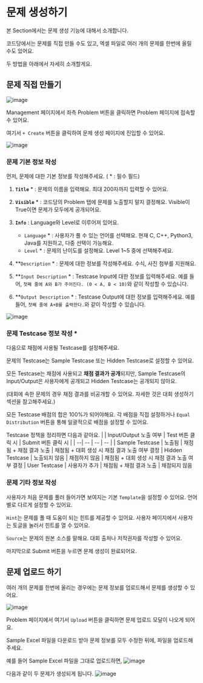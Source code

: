 # 문제 생성하기

본 Section에서는 문제 생성 기능에 대해서 소개합니다.

코드당에서는 문제를 직접 만들 수도 있고, 엑셀 파일로 여러 개의 문제를 한번에 올릴 수도 있어요. 

두 방법을 아래에서 자세히 소개할게요.

## 문제 직접 만들기
![image](https://github.com/user-attachments/assets/56c49c76-cbbf-4916-8acb-0172242d4637)

Management 페이지에서 좌측 Problem 버튼을 클릭하면 Problem 페이지에 접속할 수 있어요.

여기서  <code>+ Create</code>  버튼을 클릭하여 문제 생성 페이지에 진입할 수 있어요. 

![image](https://github.com/user-attachments/assets/09380b6d-00df-4de5-9b1f-14943c227ae3)

### 문제 기본 정보 작성

먼저, 문제에 대한 기본 정보를 작성해주세요. ( * : 필수 필드)
1. **`Title`** * : 문제의 이름을 입력해요. 최대 200자까지 입력할 수 있어요.
   
2. **`Visible`** * : 코드당의 Problem 탭에 문제를 노출할지 말지 결정해요. Visible이 True이면 문제가 모두에게 공개되어요.
3. **`Info`** : Language와 Level로 이루어져 있어요.
   - `Language` * : 사용자가 풀 수 있는 언어를 선택해요. 현재 C, C++, Python3, Java를 지원하고, 다중 선택이 가능해요.
   - `Level` * : 문제의 난이도를 설정해요. Level 1~5 중에 선택해주세요.
4. **`Description` * : 문제에 대한 정보를 작성해주세요. 수식, 사진 첨부를 지원해요. 
5. **`Input Description` * : Testcase Input에 대한 정보를 입력해주세요. 예를 들어, `첫째 줄에 A와 B가 주어진다. (0 < A, B < 10)`와 같이 작성할 수 있습니다.
6. **`Output Description` * : Testcase Output에 대한 정보를 입력해주세요. 예를 들어, `첫째 줄에 A+B를 출력한다.`와 같이 작성할 수 있습니다.


![image](https://github.com/user-attachments/assets/cfc6a9ff-c9c6-4514-a1e6-7745e8c312d8)

### 문제 Testcase 정보 작성 *

다음으로 채점에 사용될 Testcase를 설정해주세요.

문제의 Testcase는 Sample Testcase 또는 Hidden Testcase로 설정할 수 있어요.

모든 Testcase는 채점에 사용되고 **채점 결과가 공개**되지만, 
Sample Testcase의 Input/Output은 사용자에게 공개되고 Hidden Testcase는 공개되지 않아요.

(대회에 속한 문제의 경우 채점 결과를 비공개할 수 있어요. 자세한 것은 대회 생성하기 섹션을 참고해주세요.)

모든 Testcase 배점의 합은 100%가 되어야해요. 각 배점을 직접 설정하거나 `Equal Distribution` 버튼을 통해 일괄적으로 배점을 설정할 수 있어요.

Testcase 정책을 정리하면 다음과 같아요.
| | Input/Output 노출 여부	| Test 버튼 클릭 시	| Submit 버튼 클릭 시 |
| --| -- | -- | -- |
| Sample Testcase |	노출됨	| 채점됨 + 채점 결과 노출	| 채점됨 + 대회 생성 시 채점 결과 노출 여부 결정
| Hidden Testcase	| 노출되지 않음	| 채점하지 않음	| 채점됨 + 대회 생성 시 채점 결과 노출 여부 결정
| User Testcase  	| 사용자가 추가	| 채점됨 + 채점 결과 노출	| 채점되지 않음


### 문제 기타 정보 작성

사용자가 처음 문제를 풀러 들어가면 보여지는 기본 `Template`을 설정할 수 있어요. 언어별로 다르게 설정할 수 있어요.

`Hint`는 문제를 풀 때 도움이 되는 힌트를 제공할 수 있어요. 사용자 페이지에서 사용자는 토글을 눌러서 힌트를 열 수 있어요.

`Source`는 문제의 원본 소스를 말해요. 대회 출처나 저작권자를 작성할 수 있어요.


마지막으로 Submit 버튼을 누르면 문제 생성이 완료되어요.

## 문제 업로드 하기

여러 개의 문제를 한번에 올리는 경우에는 문제 정보를 업로드해서 문제를 생성할 수 있어요.

![image](https://github.com/user-attachments/assets/933e17e4-be42-4c17-9bba-387d207c2faf)

Problem 페이지에서 여기서 `Upload` 버튼을 클릭하면 문제 업로드 모달이 나오게 되어요.

Sample Excel 파일을 다운로드 받아 문제 정보를 모두 수정한 뒤에, 파일을 업로드해주세요.

예를 들어 Sample Excel 파일을 그대로 업로드하면,
![image](https://github.com/user-attachments/assets/006b1533-db0a-442a-ba95-9d7538081b45)

다음과 같이 두 문제가 생성되게 됩니다.
![image](https://github.com/user-attachments/assets/b64bbfe5-7731-4b77-9c46-d670ca4768b6)


